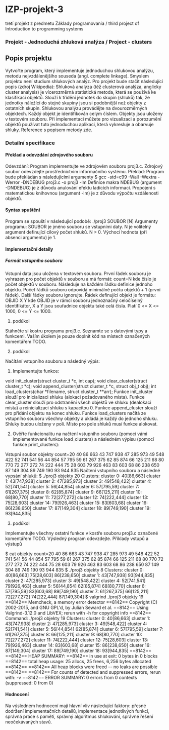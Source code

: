 # IZP-projekt-3
tretí projekt z predmetu Základy programovania / third project of Introduction to programming systems

### Projekt - Jednoduchá zhluková analýza / Project - clusters

## Popis projektu

Vytvořte program, který implementuje jednoduchou shlukovou analýzu, metodu nejvzdálenějšího souseda (angl. complete linkage).
Smyslem projektu není studium shlukových analýz. Pro projekt bude stačit následující popis (zdroj Wikipedia): Shluková analýza (též clusterová analýza, anglicky cluster analysis) je vícerozměrná statistická metoda, která se používá ke klasifikaci objektů. Slouží k třídění jednotek do skupin (shluků) tak, že jednotky náležící do stejné skupiny jsou si podobnější než objekty z ostatních skupin.
Shlukovou analýzu provádějte na dvourozměrných objektech. Každý objekt je identifikován celým číslem. Objekty jsou uloženy v textovém souboru.
Při implementaci můžete pro vizualizaci a porozumění objektů používat tuto jednoduchou aplikaci, která vykresluje a obarvuje shluky. Reference s popisem metody zde.

### Detailní specifikace

#### Překlad a odevzdání zdrojového souboru

Odevzdání: Program implementujte ve zdrojovém souboru proj3.c. Zdrojový soubor odevzdejte prostřednictvím informačního systému.
Překlad: Program bude překládán s následujícími argumenty
$ gcc -std=c99 -Wall -Wextra -Werror -DNDEBUG proj3.c -o proj3 -lm
Definice makra NDEBUG (argument -DNDEBUG) je z důvodu anulování efektu ladicích informací.
Propojení s matematickou knihovnou (argument -lm) je z důvodu výpočtu vzdálenosti objektů.

#### Syntax spuštění

Program se spouští v následující podobě:
./proj3 SOUBOR [N]
Argumenty programu:
SOUBOR je jméno souboru se vstupními daty.
N je volitelný argument definující cílový počet shluků. N > 0. Výchocí hodnota (při absenci argumentu) je 1.

#### Implementační detaily

##### Formát vstupního souboru

Vstupní data jsou uložena v textovém souboru. První řádek souboru je vyhrazen pro počet objektů v souboru a má formát:
count=N
kde číslo je počet objektů v souboru. Následuje na každém řádku definice jednoho objektu. Počet řádků souboru odpovídá minimálně počtu objektů + 1 (první řádek). Další řádky souboru ignorujte. Řádek definující objekt je formátu:
OBJID X Y
kde OBJID je v rámci souboru jednoznačný celočíselný identifikátor, X a Y jsou souřadnice objektu také celá čísla. Platí 0 <= X <= 1000, 0 <= Y <= 1000.

1. podúkol

Stáhněte si kostru programu proj3.c. Seznamte se s datovými typy a funkcemi. Vaším úkolem je pouze doplnit kód na místech označených komentářem TODO.

2. podúkol

Načítání vstupního souboru a následný výpis:

1. Implementujte funkce:

void init_cluster(struct cluster_t *c, int cap);
void clear_cluster(struct cluster_t *c);
void append_cluster(struct cluster_t *c, struct obj_t obj);
int load_clusters(char *filename, struct cluster_t **arr);
Funkce init_cluster slouží pro inicializaci shluku (alokaci požadovaného místa).
Funkce clear_cluster slouží pro odstranění všech objektů ve shluku (dealokaci místa) a reinicializaci shluku s kapacitou 0.
Funkce append_cluster slouží pro přidání objektu na konec shluku.
Funkce load_clusters načítá ze vstupního souboru všechny objekty a ukládá je každý do jednoho shluku. Shluky budou uloženy v poli. Místo pro pole shluků musí funkce alokovat.

2. Ověřte funkcionalitu na načtení vstupního souboru (pomocí vámi implementované funkce load_clusters) a následném výpisu (pomocí funkce print_clusters):

Vstupní soubor objekty
count=20
40 86 663
43 747 938
47 285 973
49 548 422
52 741 541
56 44 854
57 795 59
61 267 375
62 85 874
66 125 211
68 80 770
72 277 272
74 222 444
75 28 603
79 926 463
83 603 68
86 238 650
87 149 304
89 749 190
93 944 835
Načtení vstupního souboru a následné vypsání shluků:
$ ./proj3 objekty 20
Clusters:
cluster 0: 40[86,663]
cluster 1: 43[747,938]
cluster 2: 47[285,973]
cluster 3: 49[548,422]
cluster 4: 52[741,541]
cluster 5: 56[44,854]
cluster 6: 57[795,59]
cluster 7: 61[267,375]
cluster 8: 62[85,874]
cluster 9: 66[125,211]
cluster 10: 68[80,770]
cluster 11: 72[277,272]
cluster 12: 74[222,444]
cluster 13: 75[28,603]
cluster 14: 79[926,463]
cluster 15: 83[603,68]
cluster 16: 86[238,650]
cluster 17: 87[149,304]
cluster 18: 89[749,190]
cluster 19: 93[944,835]

3. podúkol

Implementujte všechny ostatní funkce v kostře souboru proj3.c označené komentářem TODO. Výsledný program odevzdejte.
Příklady vstupů a výstupů

$ cat objekty
count=20
40 86 663
43 747 938
47 285 973
49 548 422
52 741 541
56 44 854
57 795 59
61 267 375
62 85 874
66 125 211
68 80 770
72 277 272
74 222 444
75 28 603
79 926 463
83 603 68
86 238 650
87 149 304
89 749 190
93 944 835
$ ./proj3 objekty 8
Clusters:
cluster 0: 40[86,663] 75[28,603] 86[238,650]
cluster 1: 43[747,938] 93[944,835]
cluster 2: 47[285,973]
cluster 3: 49[548,422]
cluster 4: 52[741,541] 79[926,463]
cluster 5: 56[44,854] 62[85,874] 68[80,770]
cluster 6: 57[795,59] 83[603,68] 89[749,190]
cluster 7: 61[267,375] 66[125,211] 72[277,272] 74[222,444] 87[149,304]
$ valgrind ./proj3 objekty 19
==8142== Memcheck, a memory error detector
==8142== Copyright (C) 2002-2015, and GNU GPL'd, by Julian Seward et al.
==8142== Using Valgrind-3.12.0 and LibVEX; rerun with -h for copyright info
==8142== Command: ./proj3 objekty 19
Clusters:
cluster 0: 40[86,663]
cluster 1: 43[747,938]
cluster 2: 47[285,973]
cluster 3: 49[548,422]
cluster 4: 52[741,541]
cluster 5: 56[44,854] 62[85,874]
cluster 6: 57[795,59]
cluster 7: 61[267,375]
cluster 8: 66[125,211]
cluster 9: 68[80,770]
cluster 10: 72[277,272]
cluster 11: 74[222,444]
cluster 12: 75[28,603]
cluster 13: 79[926,463]
cluster 14: 83[603,68]
cluster 15: 86[238,650]
cluster 16: 87[149,304]
cluster 17: 89[749,190]
cluster 18: 93[944,835]
==8142== 
==8142== HEAP SUMMARY:
==8142==     in use at exit: 0 bytes in 0 blocks
==8142==   total heap usage: 25 allocs, 25 frees, 6,256 bytes allocated
==8142== 
==8142== All heap blocks were freed -- no leaks are possible
==8142== 
==8142== For counts of detected and suppressed errors, rerun with: -v
==8142== ERROR SUMMARY: 0 errors from 0 contexts (suppressed: 0 from 0)

#### Hodnocení

Na výsledném hodnocení mají hlavní vliv následující faktory:
přesné dodržení implementačních detailů,
implementace jednotlivých funkcí,
správná práce s pamětí,
správný algoritmus shlukování,
správné řešení neočekávaných stavů.
